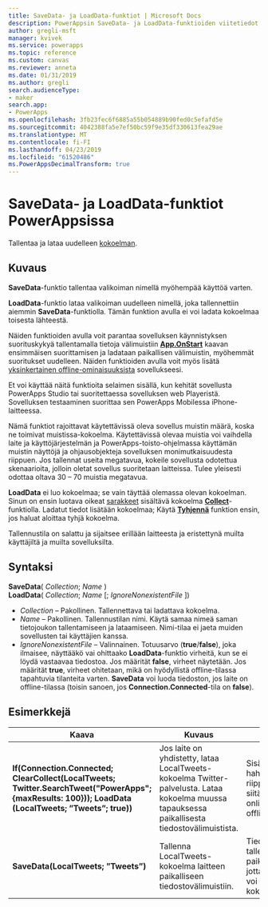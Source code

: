 ```yaml
---
title: SaveData- ja LoadData-funktiot | Microsoft Docs
description: PowerAppsin SaveData- ja LoadData-funktioiden viitetiedot, mukaan lukien syntaksi ja esimerkkejä
author: gregli-msft
manager: kvivek
ms.service: powerapps
ms.topic: reference
ms.custom: canvas
ms.reviewer: anneta
ms.date: 01/31/2019
ms.author: gregli
search.audienceType:
- maker
search.app:
- PowerApps
ms.openlocfilehash: 3fb23fec6f6885a55b054889b90fed0c5efafd5e
ms.sourcegitcommit: 4042388fa5e7ef50bc59f9e35df330613fea29ae
ms.translationtype: MT
ms.contentlocale: fi-FI
ms.lasthandoff: 04/23/2019
ms.locfileid: "61520486"
ms.PowerAppsDecimalTransform: true
---
```

# <a name="savedata-and-loaddata-functions-in-powerapps"></a>SaveData- ja LoadData-funktiot PowerAppsissa
Tallentaa ja lataa uudelleen [kokoelman](../working-with-data-sources.md#collections).

## <a name="description"></a>Kuvaus
**SaveData**-funktio tallentaa valikoiman nimellä myöhempää käyttöä varten.  

**LoadData**-funktio lataa valikoiman uudelleen nimellä, joka tallennettiin aiemmin **SaveData**-funktiolla. Tämän funktion avulla ei voi ladata kokoelmaa toisesta lähteestä.  

Näiden funktioiden avulla voit parantaa sovelluksen käynnistyksen suorituskykyä tallentamalla tietoja välimuistiin **[App.OnStart](../controls/control-screen.md#additional-properties)** kaavan ensimmäisen suorittamisen ja ladataan paikallisen välimuistin, myöhemmät suoritukset uudelleen. Näiden funktioiden avulla voit myös lisätä [yksinkertainen offline-ominaisuuksista](../offline-apps.md) sovellukseesi.

Et voi käyttää näitä funktioita selaimen sisällä, kun kehität sovellusta PowerApps Studio tai suoritettaessa sovelluksen web Playeristä. Sovelluksen testaaminen suorittaa sen PowerApps Mobilessa iPhone-laitteessa.

Nämä funktiot rajoittavat käytettävissä oleva sovellus muistin määrä, koska ne toimivat muistissa-kokoelma. Käytettävissä olevaa muistia voi vaihdella laite ja käyttöjärjestelmän ja PowerApps-toisto-ohjelmassa käyttämän muistin näyttöjä ja ohjausobjekteja sovelluksen monimutkaisuudesta riippuen. Jos tallennat useita megatavua, kokeile sovellusta odotettua skenaarioita, jolloin oletat sovellus suoritetaan laitteissa. Tulee yleisesti odottaa oltava 30 – 70 muistia megatavua.  

**LoadData** ei luo kokoelmaa; se vain täyttää olemassa olevan kokoelman. Sinun on ensin luotava oikeat [sarakkeet](../working-with-tables.md#columns) sisältävä kokoelma **[Collect](function-clear-collect-clearcollect.md)**-funktiolla. Ladatut tiedot lisätään kokoelmaa; Käytä **[Tyhjennä](function-clear-collect-clearcollect.md)** funktion ensin, jos haluat aloittaa tyhjä kokoelma.

Tallennustila on salattu ja sijaitsee erillään laitteesta ja eristettynä muilta käyttäjiltä ja muilta sovelluksilta.

## <a name="syntax"></a>Syntaksi
**SaveData**( *Collection*; *Name* )<br>**LoadData**( *Collection*; *Name* [; *IgnoreNonexistentFile* ])

* *Collection* – Pakollinen.  Tallennettava tai ladattava kokoelma.
* *Name* – Pakollinen.  Tallennustilan nimi. Käytä samaa nimeä saman tietojoukon tallentamiseen ja lataamiseen. Nimi-tilaa ei jaeta muiden sovellusten tai käyttäjien kanssa.
* *IgnoreNonexistentFile* – Valinnainen. Totuusarvo (**true**/**false**), joka ilmaisee, näyttääkö vai ohittaako **LoadData**-funktio virheitä, kun se ei löydä vastaavaa tiedostoa. Jos määrität **false**, virheet näytetään. Jos määrität **true**, virheet ohitetaan, mikä on hyödyllistä offline-tilassa tapahtuvia tilanteita varten. **SaveData** voi luoda tiedoston, jos laite on offline-tilassa (toisin sanoen, jos **Connection.Connected**-tila on **false**).

## <a name="examples"></a>Esimerkkejä

| Kaava | Kuvaus | Tulos |
| --- | --- | --- |
| **If(Connection.Connected; ClearCollect(LocalTweets; Twitter.SearchTweet("PowerApps"; {maxResults: 100})); LoadData (LocalTweets; ”Tweets”; true))** |Jos laite on yhdistetty, lataa LocalTweets-kokoelma Twitter-palvelusta. Lataa kokoelma muussa tapauksessa paikallisesta tiedostovälimuistista. |Sisältö hahmonnetaan riippumatta siitä, onko laite online- vai offline-tilassa. |
| **SaveData(LocalTweets; ”Tweets”)** |Tallenna LocalTweets-kokoelma laitteen paikalliseen tiedostovälimuistiin. |Tiedot tallennetaan paikallisesti, jotta **LoadData** voi ladata sen kokoelmaan. |

